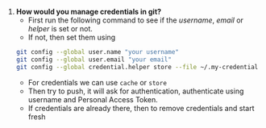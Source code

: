 1. **How would you manage credentials in git?**
	- First run the following command to see if the *username*, *email* or *helper* is set or not.
	- If not, then set them using
	```bash
	git config --global user.name "your username" 
	git config --global user.email "your email"
	git config --global credential.helper store --file ~/.my-credentials
	```
	- For credentials we can use `cache` or `store`
	- Then try to push, it will ask for authentication, authenticate using username and Personal Access Token.
	- If credentials are already there, then to remove credentials and start fresh
		

